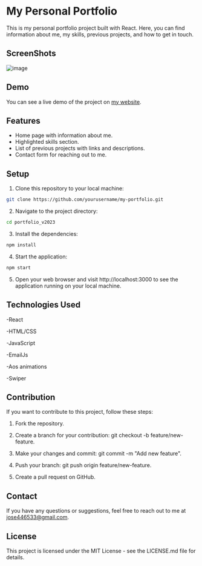 # My Personal Portfolio

This is my personal portfolio project built with React. Here, you can find information about me, my skills, previous projects, and how to get in touch.

## ScreenShots
![image](https://github.com/Bryan18201/portfolio_v2023/assets/80865397/ed2cf663-11a2-43d8-bbb5-67c3566808d5)

## Demo

You can see a live demo of the project on [my website](https://bmcv.netlify.app/).

## Features

- Home page with information about me.
- Highlighted skills section.
- List of previous projects with links and descriptions.
- Contact form for reaching out to me.

## Setup

1. Clone this repository to your local machine:

```bash
git clone https://github.com/yourusername/my-portfolio.git
```

2. Navigate to the project directory:
 ```bash
 cd portfolio_v2023
```
3. Install the dependencies:
```bash
npm install
```
4. Start the application:
```bash
npm start
```
5. Open your web browser and visit http://localhost:3000 to see the application running on your local machine.

## Technologies Used
-React

-HTML/CSS

-JavaScript

-EmailJs

-Aos animations

-Swiper

## Contribution
If you want to contribute to this project, follow these steps:

1. Fork the repository.

2. Create a branch for your contribution: git checkout -b feature/new-feature.

3. Make your changes and commit: git commit -m "Add new feature".

4. Push your branch: git push origin feature/new-feature.

5. Create a pull request on GitHub.

## Contact

If you have any questions or suggestions, feel free to reach out to me at jose446533@gmail.com.

## License
This project is licensed under the MIT License - see the LICENSE.md file for details.
